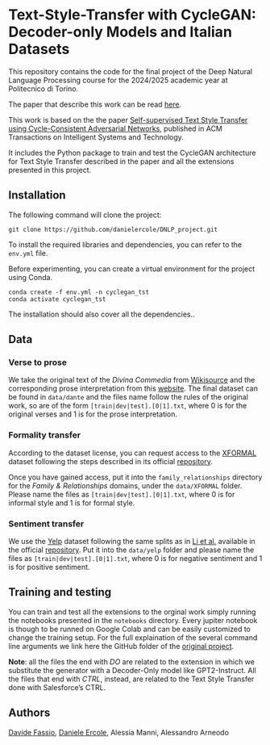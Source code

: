 # Text-Style-Transfer with CycleGAN: Decoder-only Models and Italian Datasets
This repository contains the code for the final project of the Deep Natural Language Processing course for the 2024/2025 academic year at Politecnico di Torino.

The paper that describe this work can be read [here](https://github.com/danielercole/DNLP_project/blob/main/paper.pdf).


This work is based on the the paper [Self-supervised Text Style Transfer using Cycle-Consistent Adversarial Networks](https://dl.acm.org/doi/10.1145/3678179), published in ACM Transactions on Intelligent Systems and Technology.

It includes the Python package to train and test the CycleGAN architecture for Text Style Transfer described in the paper and all the extensions presented in this project.

## Installation
The following command will clone the project:
```
git clone https://github.com/danielercole/DNLP_project.git
```

To install the required libraries and dependencies, you can refer to the `env.yml` file.

Before experimenting, you can create a virtual environment for the project using Conda.
```
conda create -f env.yml -n cyclegan_tst 
conda activate cyclegan_tst
```

The installation should also cover all the dependencies..


## Data
### Verse to prose
We take the original text of the *Divina Commedia* from [Wikisource](https://it.wikisource.org/wiki/Divina_Commedia)
and the corresponding prose interpretation from this [website](https://www.orlandofurioso.com/parafrasi-dei-canti-dellinferno-prima-cantica-del-poema-divina-commedia/). The final dataset can be found in `data/dante` and the files name follow the rules of the original work, so are of the form `[train|dev|test].[0|1].txt`, where 0 is for the original verses and 1 is for the prose interpretation.

### Formality transfer
According to the dataset license, you can request access to the [XFORMAL](https://arxiv.org/abs/2104.04108) dataset following the steps described in its official [repository](https://github.com/Elbria/xformal-FoST).


Once you have gained access, put it into the `family_relationships` directory for the *Family & Relationships* domains, under the `data/XFORMAL` folder. Please name the files as `[train|dev|test].[0|1].txt`, where 0 is for informal style and 1 is for formal style.


### Sentiment transfer
We use the [Yelp](https://papers.nips.cc/paper_files/paper/2017/hash/2d2c8394e31101a261abf1784302bf75-Abstract.html) dataset following the same splits as in [Li et al.](https://aclanthology.org/N18-1169/) available in the official [repository](https://github.com/lijuncen/Sentiment-and-Style-Transfer). Put it into the `data/yelp` folder and please name the files as `[train|dev|test].[0|1].txt`, where 0 is for negative sentiment and 1 is for positive sentiment.

## Training and testing
You can train and test all the extensions to the orginal work simply running the notebooks presented in the `notebooks` directory.
Every jupiter notebook is though to be runned on Google Colab and can be easily customized to change the training setup. For the full explaination of the several command line arguments we link here the GitHub folder of the [original project](https://github.com/gallipoligiuseppe/TST-CycleGAN/tree/main).

**Note**: all the files the end with *DO* are related to the extension in which we substitute the generator with a Decoder-Only model like GPT2-Instruct. All the files that end with *CTRL*, instead, are related to the Text Style Transfer done with Salesforce’s CTRL.


## Authors
[Davide Fassio](https://github.com/Davidefassio), 
[Daniele Ercole](https://github.com/danielercole), 
Alessia Manni,
Alessandro Arneodo
